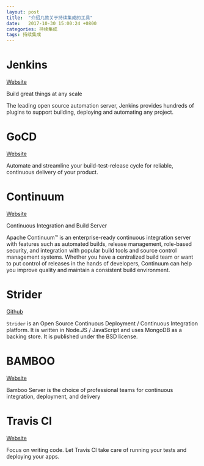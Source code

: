 ```yaml
---
layout: post
title:  "介绍几款关于持续集成的工具"
date:   2017-10-30 15:00:24 +0800
categories: 持续集成
tags: 持续集成
---
```


# Jenkins
[Website](https://jenkins.io/)

Build great things at any scale

The leading open source automation server, Jenkins provides hundreds of plugins to support building, deploying and automating any project.

# GoCD
[Website](https://www.gocd.org/)

Automate and streamline your build-test-release cycle for reliable, continuous delivery of your product.

# Continuum
[Website](http://continuum.apache.org/)

Continuous Integration and Build Server

Apache Continuum™ is an enterprise-ready continuous integration server with features such as automated builds, release management, role-based security, and integration with popular build tools and source control management systems. Whether you have a centralized build team or want to put control of releases in the hands of developers, Continuum can help you improve quality and maintain a consistent build environment.

# Strider

[Github](https://github.com/Strider-CD/strider)

`Strider` is an Open Source Continuous Deployment / Continuous Integration platform. It is written in Node.JS / JavaScript and uses MongoDB as a backing store. It is published under the BSD license.


# BAMBOO

[Website](https://www.atlassian.com/software/bamboo)

Bamboo Server is the choice of professional teams for continuous integration, deployment, and delivery

# Travis CI

[Website](https://travis-ci.com/)

Focus on writing code. Let Travis CI take care
of running your tests and deploying your apps.